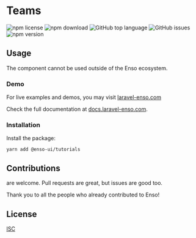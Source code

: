 # Teams

![npm license](https://img.shields.io/npm/l/@enso-ui/tutorials.svg) 
![npm download](https://img.shields.io/npm/dm/@enso-ui/tutorials.svg) 
![GitHub top language](https://img.shields.io/github/languages/top/enso-ui/tutorials.svg) 
![GitHub issues](https://img.shields.io/github/issues/enso-ui/tutorials.svg) 
![npm version](https://img.shields.io/npm/v/@enso-ui/tutorials.svg) 

## Usage
The component cannot be used outside of the Enso ecosystem.

### Demo

For live examples and demos, you may visit [laravel-enso.com](https://www.laravel-enso.com)

Check the full documentation at  [docs.laravel-enso.com](https://docs.laravel-enso.com).

### Installation

Install the package:
```
yarn add @enso-ui/tutorials
```

## Contributions

are welcome. Pull requests are great, but issues are good too.

Thank you to all the people who already contributed to Enso!

## License

[ISC](https://opensource.org/licenses/ISC)
